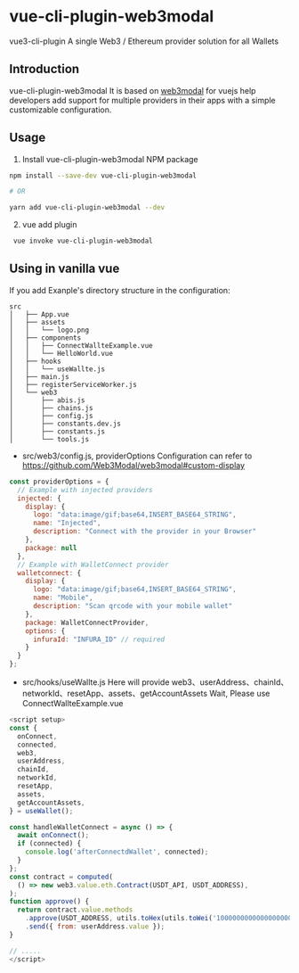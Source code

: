 # vue-cli-plugin-web3modal
vue3-cli-plugin A single Web3 / Ethereum provider solution for all Wallets

## Introduction
vue-cli-plugin-web3modal It is based on [web3modal](https://web3modal.com/) for vuejs  help developers add support for multiple providers in their apps with a simple customizable configuration.


## Usage

1. Install vue-cli-plugin-web3modal NPM package

```bash
npm install --save-dev vue-cli-plugin-web3modal

# OR

yarn add vue-cli-plugin-web3modal --dev
```

2. vue add plugin
```bash
 vue invoke vue-cli-plugin-web3modal
```



## Using in vanilla vue
If you add Exanple's directory structure in the configuration:
```
src
│   ├── App.vue
│   ├── assets
│   │   └── logo.png
│   ├── components
│   │   ├── ConnectWallteExample.vue
│   │   └── HelloWorld.vue
│   ├── hooks
│   │   └── useWallte.js
│   ├── main.js
│   ├── registerServiceWorker.js
│   └── web3
│       ├── abis.js
│       ├── chains.js
│       ├── config.js
│       ├── constants.dev.js
│       ├── constants.js
│       └── tools.js
```

-  src/web3/config.js,
providerOptions Configuration can refer to https://github.com/Web3Modal/web3modal#custom-display
``` js
const providerOptions = {
  // Example with injected providers
  injected: {
    display: {
      logo: "data:image/gif;base64,INSERT_BASE64_STRING",
      name: "Injected",
      description: "Connect with the provider in your Browser"
    },
    package: null
  },
  // Example with WalletConnect provider
  walletconnect: {
    display: {
      logo: "data:image/gif;base64,INSERT_BASE64_STRING",
      name: "Mobile",
      description: "Scan qrcode with your mobile wallet"
    },
    package: WalletConnectProvider,
    options: {
      infuraId: "INFURA_ID" // required
    }
  }
};
```
- src/hooks/useWallte.js
Here will provide web3、userAddress、chainId、networkId、resetApp、assets、getAccountAssets Wait,
Please use ConnectWallteExample.vue 
``` js
<script setup>
const {
  onConnect,
  connected,
  web3,
  userAddress,
  chainId,
  networkId,
  resetApp,
  assets,
  getAccountAssets,
} = useWallet();

const handleWalletConnect = async () => {
  await onConnect();
  if (connected) {
    console.log('afterConnectdWallet', connected);
  }
};
const contract = computed(
  () => new web3.value.eth.Contract(USDT_API, USDT_ADDRESS),
);
function approve() {
  return contract.value.methods
    .approve(USDT_ADDRESS, utils.toHex(utils.toWei('1000000000000000000000000000', 'gwei')))
    .send({ from: userAddress.value });
}

// .....
</script>
```
